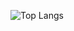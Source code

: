 <!-- Top Languages Card -->
![Top Langs](https://github-readme-stats.vercel.app/api/top-langs/?username=sagedemage&layout=donut&langs_count=10)
